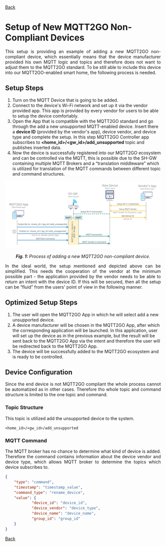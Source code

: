 [Back](./index.md#add-devices)
# Setup of New MQTT2GO Non-Compliant Devices
<p align="justify">
This setup is providing an example of adding a new MQTT2GO non-compliant device, which essentially means that the device manufacturer provided his own MQTT logic and topics and therefore does not want to adjust them to the MQTT2GO standard. To be still able to include this device into our MQTT2GO-enabled smart home, the following process is needed.
</p>

## Setup Steps
1. Turn on the MQTT Device that is going to be added.
1. Connect to the device's Wi-Fi network and set up it via the vendor provided app. This app is provided by every vendor for users to be able to setup the device comfortably.
1. Open the App that is compatible with the MQTT2GO standard and go through the add a new unsupported MQTT-enabled device.  Insert there a __device ID__ (provided by the vendor's app), device vendor, and device type and complete the setup. In this step MQTT2GO Controller app subscribes to __\<home_id\>/\<gw_id\>/add_unsupported__ topic and publishes inserted data.
1. Now the device is successfully registered into our MQTT2GO ecosystem and can be controlled via the MQTT, this is possible due to the SH-GW containing multiple MQTT Brokers and a “translation middleware” which is utilized for translation of the MQTT commands between different topic and command structures.

<p align="center" >
	<img src="mqtt_setup_not_compatible.svg" alt="Proccess of adding a new MQTT2GO incompatible device">
</p>
<p align="center" >
	<a name="add-devices-fig"></a><em><strong>Fig. 1:</strong> Process of adding a new MQTT2GO non-compliant device.</em>
</p>

<p align="justify">
In the ideal world, the setup mentioned and depicted above can be simplified. This needs the cooperation of the vendor at the minimum possible part - the application provided by the vendor needs to be able to return an intent with the device ID. If this will be secured, then all the setup can be “fluid” from the users' point of view in the following manner.
</p>

## Optimized Setup Steps
1. The user will open the MQTT2GO App in which he will select add a new unsupported device.
1. A device manufacturer will be chosen in the MQTT2GO App, after which the corresponding application will be launched. In this application, user will set up the device as in the previous example, but the result will be sent back to the MQTT2GO App via the intent and therefore the user will be redirected back to the MQTT2GO App.
1. The device will be successfully added to the MQTT2GO ecosystem and is ready to be controlled.


## Device Configuration
<p align="justify">
Since the end device is not MQTT2GO compliant the whole process cannot be automatized as in other cases. Therefore tho whole topic and command structure is limited to the one topic and command.
</p>

### Topic Structure
<p align="justify">
This topic is utilized add the unsupported device to the system.
</p>

```
<home_id>/<gw_id>/add_unsupported
```

### MQTT Command
<p align="justify">
The MQTT broker has no chance to determine what kind of device is added. Therefore the command contains information about the device vendor and device type, which allows MQTT broker to determine the topics which device subscribes to.
</p>

```json
{
	"type": "command",
	"timestamp": "timestamp_value",
	"command_type": "rename_device",
	"value": {
			"device_id": "device_id",
			"device_vendor": "device_type",
			"device_name": "device_name",
			"group_id": "group_id"
	}
}
```

[Back](./index.md#add-devices)
